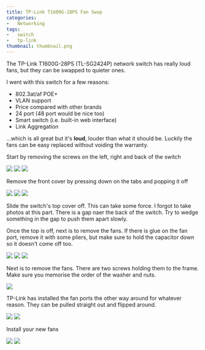 ```yaml
---
title: TP-Link T1600G-28PS Fan Swap
categories:
-   Networking
tags:
-   switch
-   tp-link
thumbnail: thumbnail.png
---
```


The TP-Link T1600G-28PS (TL-SG2424P) network switch has really loud fans, but they can be swapped to quieter ones.

<!-- more -->

I went with this switch for a few reasons:
-   802.3at/af POE+
-   VLAN support
-   Price compared with other brands
-   24 port (48 port would be nice too)
-   Smart switch (i.e. built-in web interface)
-   Link Aggregation

...which is all great but it's **loud**, louder than what it should be. Luckily the fans can be easy replaced without voiding the warranty.

Start by removing the screws on the left, right and back of the switch

![](1.jpg)
![](2.jpg)
![](3.jpg)

Remove the front cover by pressing down on the tabs and popping it off

![](4.jpg)
![](5.jpg)
![](6.jpg)

Slide the switch's top cover off. This can take some force. I forgot to take photos at this part. There is a gap naer the back of the switch. Try to wedge something in the gap to push them apart slowly.

Once the top is off, next is to remove the fans. If there is glue on the fan port, remove it with some pliers, but make sure to hold the capacitor down so it doesn't come off too.

![](7.jpg)
![](8.jpg)
![](9.jpg)

Next is to remove the fans. There are two screws holding them to the frame. Make sure you memorise the order of the washer and nuts.

![](10.jpg)

TP-Link has installed the fan ports the other way around for whatever reason. They can be pulled straight out and flipped around.

![](11.jpg)
![](12.jpg)

Install your new fans

![](13.jpg)
![](14.jpg)
